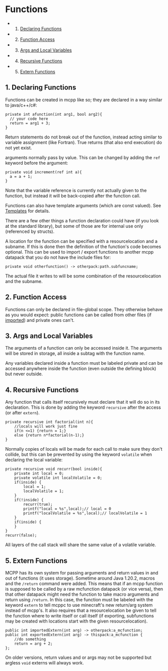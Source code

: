# Functions
<!-- vscode-markdown-toc -->
* 1. [Declaring Functions](#DeclaringFunctions)
* 2. [Function Access](#FunctionAccess)
* 3. [Args and Local Variables](#ArgsandLocalVariables)
* 4. [Recursive Functions](#RecursiveFunctions)
* 5. [Extern Functions](#ExternFunctions)

<!-- vscode-markdown-toc-config
	numbering=true
	autoSave=true
	/vscode-markdown-toc-config -->
<!-- /vscode-markdown-toc -->



##  1. <a name='DeclaringFunctions'></a>Declaring Functions
Functions can be created in mcpp like so; they are declared in a way similar to java/c++/c#:
```mcpp
private int afunction(int arg1, bool arg2){
  // your code here
  return = arg1 + 3;
}
```
Return statements do not break out of the function, instead acting similar to variable assignment (like Fortran). True returns (that also end execution) do not yet exist.

arguments normally pass by value. This can be changed by adding the `ref` keyword before the argument:
```mcpp
private void increment(ref int a){
  a = a + 1;
}
```
Note that the variable reference is currently not actually given to the function, but instead it will be back-copied after the function call.

Functions can also have template arguments (which are const valued). See [Templates](/docs/consts.md#templates) for details.

There are a few other things a function declaration could have (if you look at the standard library), but some of those are for internal use only (referenced by structs).

A location for the function can be specified with a resourcelocation and a subname. If this is done then the definition of the function's code becomes optional. This can be used to import / export functions to another mcpp datapack that you do not have the include files for:
```mcpp
private void otherfunction() -> otherpack:path.subfuncname;
```
The actual file it writes to will be some combination of the resourcelocation and the subname.
##  2. <a name='FunctionAccess'></a>Function Access
Functions can only be declared in file-global scope. They otherwise behave as you would expect: public functions can be called from other files (if [imported](/docs/importing.md)) and private ones can't.
##  3. <a name='ArgsandLocalVariables'></a>Args and Local Variables
The arguments of a function can only be accessed inside it. The arguments will be stored in storage, all inside a subtag with the function name.

Any variables declared inside a function must be labeled private and can be accessed anywhere inside the function (even outside the defining block) but never outside.
##  4. <a name='RecursiveFunctions'></a>Recursive Functions
Any function that calls itself recursively must declare that it will do so in its declaration. This is done by adding the keyword `recursive` after the access (or after `extern`).
```mcpp
private recursive int factorial(int n){
    //locals will work just fine
    if(n <=1) {return = 1;}
    else {return n*factorial(n-1);}
}
```
Normally copies of locals will be made for each call to make sure they don't collide, but this can be prevented by using the keyword `volatile` when declaring the local variable:
```mcpp
private recursive void recurr(bool inside){
    private int local = 0;
    private volatile int localVolatile = 0;
    if(inside) {
        local = 1;
        localVolatile = 1;
    }
    if(!inside) {
        recurr(true);
        printf("local = %s",local);// local = 0
        printf("localVolatile = %s",local);// localVolatile = 1
    }
    if(inside) {
    }
}
recurr(false);
```
All layers of the call stack will share the same value of a volatile variable.
##  5. <a name='ExternFunctions'></a>Extern Functions
MCPP has its own system for passing arguments and return values in and out of functions (it uses storage). Sometime around Java 1.20.2, macros and the `/return` command were added. This means that if an mcpp function is supposed to be called by a raw mcfunction datapack (or vice versa), then that other datapack might need the function to take macro arguments and return using `/return`. In this case, the function must be labeled with the keyword `extern` to tell mcppc to use minecraft's new return/arg system instead of mcpp's. It also requires that a resourcelocation be given to tell the function where to write itself or call itself (if exporting, subfunctions may be created with locations start with the given resourcelocation).
```mcpp
public int importedExtern(int arg) -> otherpack:a_mcfunction;
public int exportedExtern(int arg) -> thispack:a_mcfunction {
    //do something
    return = arg + 2;
};
```
On older versions, return values and or args may not be supported but argless `void` externs will always work.